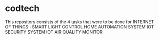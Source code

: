 # codtech
This repository consists of the 4 tasks that were to be done for INTERNET OF THINGS :
SMART LIGHT CONTROL
HOME AUTOMATION SYSTEM
IOT SECURITY SYSTEM
IOT AIR QUALITY MONITOR
